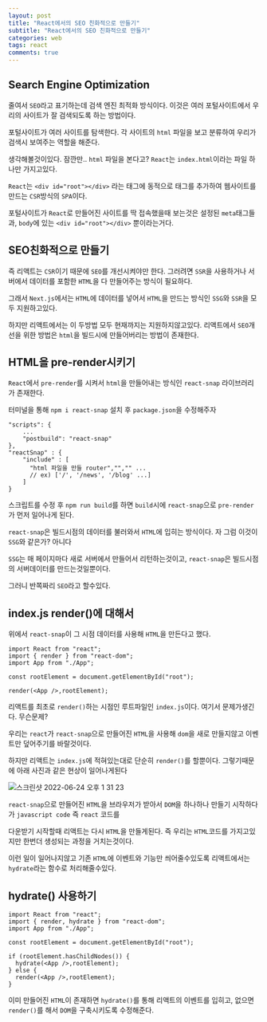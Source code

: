 ```yaml
---
layout: post
title: "React에서의 SEO 친화적으로 만들기"
subtitle: "React에서의 SEO 친화적으로 만들기"
categories: web
tags: react
comments: true
---
```


## Search Engine Optimization

줄여서 `SEO`라고 표기하는데 검색 엔진 최적화 방식이다. 이것은 여러 포털사이트에서 우리의 사이트가 잘 검색되도록 하는 방법이다.

포털사이트가 여러 사이트를 탐색한다. 각 사이트의 `html` 파일을 보고 분류하여 우리가 검색시 보여주는 역할을 해준다.

생각해볼것이있다. 잠깐만.. `html` 파일을 본다고? `React`는 `index.html`이라는 파일 하나만 가지고있다.

`React`는 `<div id="root"></div>` 라는 태그에 동적으로 태그를 추가하여 웹사이트를 만드는 `CSR`방식의 `SPA`이다.

포털사이트가 `React`로 만들어진 사이트를 딱 접속했을때 보는것은 설정된 `meta`태그들과, `body`에 있는 `<div id="root"></div>` 뿐이라는거다.

## SEO친화적으로 만들기

즉 리액트는 `CSR`이기 때문에 `SEO`를 개선시켜야만 한다. 그러려면 `SSR`을 사용하거나 서버에서 데이터를 포함한 `HTML`을 다 만들어주는 방식이 필요하다.

그래서 `Next.js`에서는 `HTML`에 데이터를 넣어서 `HTML`을 만드는 방식인 `SSG`와 `SSR`을 모두 지원하고있다.

하지만 리액트에서는 이 두방법 모두 현재까지는 지원하지않고있다. 리액트에서 `SEO`개선을 위한 방법은 `html`을 빌드시에 만들어버리는 방법이 존재한다.

## HTML을 pre-render시키기

`React`에서 `pre-render`를 시켜서 `html`을 만들어내는 방식인 `react-snap` 라이브러리가 존재한다.

터미널을 통해 `npm i react-snap` 설치 후 `package.json`을 수정해주자

```
"scripts": {
    ...
    "postbuild": "react-snap"
},
"reactSnap" : {
    "include" : [
      "html 파일을 만들 router","","" ...
      // ex) ['/', '/news', '/blog' ...]
    ]
}
```

스크립트를 수정 후 `npm run build`를 하면 `build`시에 `react-snap`으로 `pre-render`가 먼저 일어나게 된다.

`react-snap`은 빌드시점의 데이터를 불러와서 `HTML`에 입히는 방식이다. 자 그럼 이것이 `SSG`와 같은가? 아니다

`SSG`는 매 페이지마다 새로 서버에서 만들어서 리턴하는것이고, `react-snap`은 빌드시점의 서버데이터를 만드는것일뿐이다.

그러니 반쪽짜리 `SEO`라고 할수있다.

## index.js render()에 대해서

위에서 `react-snap`이 그 시점 데이터를 사용해 `HTML`을 만든다고 했다.

```
import React from "react";
import { render } from "react-dom";
import App from "./App";

const rootElement = document.getElementById("root");

render(<App />,rootElement);
```

리액트를 최초로 `render()`하는 시점인 루트파일인 `index.js`이다. 여기서 문제가생긴다. 무슨문제?

우리는 `react`가 `react-snap`으로 만들어진 `HTML`을 사용해 `dom`을 새로 만들지않고 이벤트만 덮어주기를 바랄것이다.

하지만 리액트는 `index.js`에 적혀있는대로 단순히 `render()`를 할뿐이다. 그렇기때문에 아래 사진과 같은 현상이 일어나게된다

![스크린샷 2022-06-24 오후 1 31 23](https://user-images.githubusercontent.com/56789064/175462613-78d140a8-f18f-4b3a-a75f-bd8b4cc3a8f0.png)

`react-snap`으로 만들어진 `HTML`을 브라우저가 받아서 `DOM`을 하나하나 만들기 시작하다가 `javascript code` 즉 `react` 코드를

다운받기 시작할때 리액트는 다시 `HTML`을 만들게된다. 즉 우리는 `HTML`코드를 가지고있지만 한번더 생성되는 과정을 거치는것이다.

이런 일이 일어나지않고 기존 `HTML`에 이벤트와 기능만 씌어줄수있도록 리액트에서는 `hydrate`라는 함수로 처리해줄수있다.

## hydrate() 사용하기

```
import React from "react";
import { render, hydrate } from "react-dom";
import App from "./App";

const rootElement = document.getElementById("root");

if (rootElement.hasChildNodes()) {
  hydrate(<App />,rootElement);
} else {
  render(<App />,rootElement);
}
```

이미 만들어진 `HTML`이 존재하면 `hydrate()`를 통해 리액트의 이벤트를 입히고, 없으면 `render()`를 해서 `DOM`을 구축시키도록 수정해준다.
